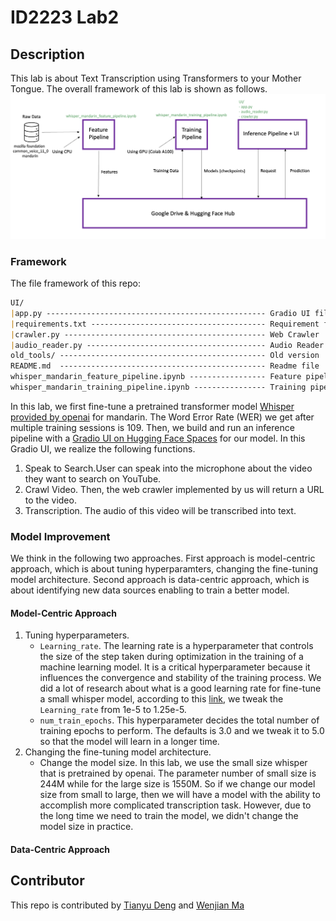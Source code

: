 
# ID2223 Lab2

## Description
This lab is about Text Transcription using Transformers to your Mother Tongue. The overall framework of this lab is shown as follows.  
<img alt="Framework of this lab" src="1.png"/>
### Framework
The file framework of this repo:
```markdown
UI/
|app.py ------------------------------------------------- Gradio UI file
|requirements.txt --------------------------------------- Requirement file we need in UI
|crawler.py --------------------------------------------- Web Crawler
|audio_reader.py ---------------------------------------- Audio Reader
old_tools/ ---------------------------------------------- Old version
README.md  ---------------------------------------------- Readme file
whisper_mandarin_feature_pipeline.ipynb ----------------- Feature pipeline of whisper_mandarin
whisper_mandarin_training_pipeline.ipynb ---------------- Training pipeline of whisper_mandarin
```

In this lab, we first fine-tune a pretrained  transformer model [Whisper provided by openai](https://openai.com/research/whisper) for mandarin.
The Word Error Rate (WER) we get after multiple training sessions is 109.
Then, we build and run an inference pipeline with a [Gradio UI on Hugging Face Spaces](https://huggingface.co/spaces/Dengty/Mandarin) for our model. 
In this Gradio UI, we realize the following functions.
1. Speak to Search.User can speak into the microphone about the video they want to search on YouTube.
2. Crawl Video. Then, the web crawler implemented by us will return a URL to the video.
3. Transcription. The audio of this video will be transcribed into text.

### Model Improvement
We think in the following two approaches.
First approach is model-centric approach, which is about tuning hyperparamters, changing the fine-tuning model architecture.
Second approach is data-centric approach, which is about identifying new data sources enabling to train a better model.
#### Model-Centric Approach
1. Tuning hyperparameters. 
   - ```Learning_rate```. The learning rate is a hyperparameter that controls the size of the step taken during optimization in the training of a machine learning model. 
   It is a critical hyperparameter because it influences the convergence and stability of the training process. We did a lot of research about what is a good
   learning rate for fine-tune a small whisper model, according to this [link](https://github.com/vasistalodagala/whisper-finetune?tab=readme-ov-file#hyperparameter-tuning),
   we tweak the ```Learning_rate``` from 1e-5 to 1.25e-5.
   - ```num_train_epochs```. This hyperparameter decides the total number of training epochs to perform. 
   The defaults is 3.0 and we tweak it to 5.0 so that the model will learn in a longer time.
2. Changing the fine-tuning model architecture.
   - Change the model size. In this lab, we use the small size whisper that is pretrained by openai. The parameter number of small size is 244M while for the large size is 1550M.
   So if we change our model size from small to large, then we will have a model with the ability to accomplish more complicated transcription task. 
   However, due to the long time we need to train the model, we didn't change the model size in practice.

####  Data-Centric Approach


## Contributor
This repo is contributed by [Tianyu Deng](https://github.com/dengty1998) and [Wenjian Ma](https://github.com/wenjianma)